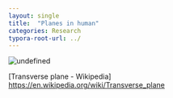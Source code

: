 ```yaml
---
layout: single
title:  "Planes in human"
categories: Research
typora-root-url: ../
---
```


![undefined](https://upload.wikimedia.org/wikipedia/commons/thumb/2/24/Human_anatomy_planes%2C_labeled.svg/800px-Human_anatomy_planes%2C_labeled.svg.png)

[Transverse plane - Wikipedia]
https://en.wikipedia.org/wiki/Transverse_plane